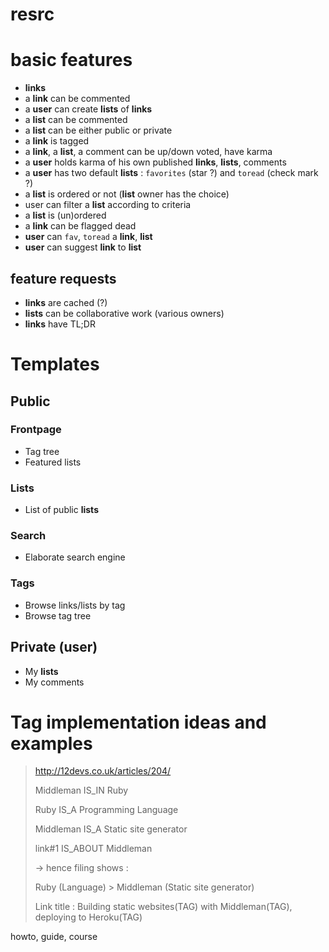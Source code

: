 resrc
=====

# basic features
- **links**
- a **link** can be commented
- a **user** can create **lists** of **links**
- a **list** can be commented
- a **list** can be either public or private
- a **link** is tagged
- a **link**, a **list**, a comment can be up/down voted, have karma
- a **user** holds karma of his own published **links**, **lists**, comments
- a **user** has two default **lists** : `favorites` (star ?) and `toread` (check mark ?)
- a **list** is ordered or not (**list** owner has the choice)
- user can filter a **list** according to criteria
- a **list** is (un)ordered
- a **link** can be flagged dead
- **user** can `fav`, `toread` a **link**, **list**
- **user** can suggest **link** to **list**

## feature requests

- **links** are cached (?)
- **lists** can be collaborative work (various owners)
- **links** have TL;DR

# Templates
## Public
### Frontpage
- Tag tree
- Featured lists

### Lists
- List of public **lists**

### Search
- Elaborate search engine

### Tags
- Browse links/lists by tag
- Browse tag tree

## Private (user)
- My **lists**
- My comments

# Tag implementation ideas and examples
> http://12devs.co.uk/articles/204/
>
> Middleman IS_IN Ruby
>
> Ruby IS_A Programming Language
>
> Middleman IS_A Static site generator
>
> link#1 IS_ABOUT Middleman
>
> -> hence filing shows :
>
> Ruby (Language) > Middleman (Static site generator)
>
> Link title : Building static websites(TAG) with Middleman(TAG), deploying to Heroku(TAG)

howto, guide, course

